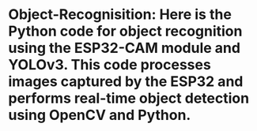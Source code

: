 # Object-Recognisition: Here is the Python code for object recognition using the ESP32-CAM module and YOLOv3. This code processes images captured by the ESP32 and performs real-time object detection using OpenCV and Python.
